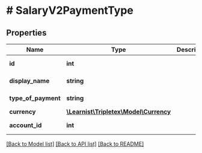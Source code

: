 # # SalaryV2PaymentType

## Properties

Name | Type | Description | Notes
------------ | ------------- | ------------- | -------------
**id** | **int** |  | [optional] [readonly]
**display_name** | **string** |  | [optional] [readonly]
**type_of_payment** | **string** |  | [optional] [readonly]
**currency** | [**\Learnist\Tripletex\Model\Currency**](Currency.md) |  | [optional]
**account_id** | **int** |  | [optional] [readonly]

[[Back to Model list]](../../README.md#models) [[Back to API list]](../../README.md#endpoints) [[Back to README]](../../README.md)
